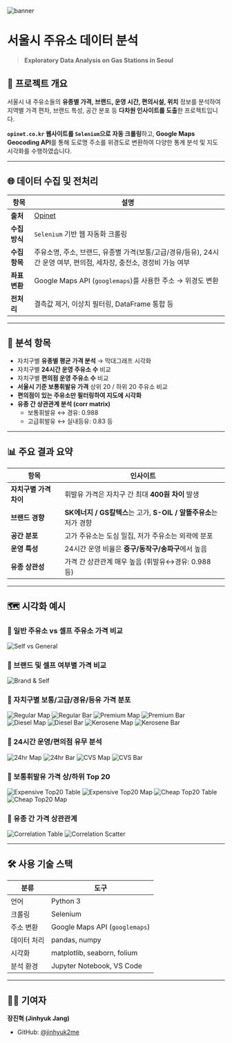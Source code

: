 ![banner](https://github.com/jinhyuk2me/eda-project-gasstation/blob/main/img/banner.png?raw=true)

# 서울시 주유소 데이터 분석   
> **Exploratory Data Analysis on Gas Stations in Seoul**

## 📌 프로젝트 개요

서울시 내 주유소들의 **유종별 가격, 브랜드, 운영 시간, 편의시설, 위치** 정보를 분석하여 지역별 가격 편차, 브랜드 특성, 공간 분포 등 **다차원 인사이트를 도출**한 프로젝트입니다.

**`opinet.co.kr` 웹사이트를 `Selenium`으로 자동 크롤링**하고, **Google Maps Geocoding API**를 통해 도로명 주소를 위경도로 변환하여 다양한 통계 분석 및 지도 시각화를 수행하였습니다.

---

## 🌐 데이터 수집 및 전처리

| 항목 | 설명 |
|------|------|
| **출처** | [Opinet](https://www.opinet.co.kr/) |
| **수집 방식** | `Selenium` 기반 웹 자동화 크롤링 |
| **수집 항목** | 주유소명, 주소, 브랜드, 유종별 가격(보통/고급/경유/등유), 24시간 운영 여부, 편의점, 세차장, 충전소, 경정비 가능 여부 |
| **좌표 변환** | Google Maps API (`googlemaps`)를 사용한 주소 → 위경도 변환 |
| **전처리** | 결측값 제거, 이상치 필터링, DataFrame 통합 등 |

---

## 🧠 분석 항목

- 자치구별 **유종별 평균 가격 분석** → 막대그래프 시각화
- 자치구별 **24시간 운영 주유소 수** 비교
- 자치구별 **편의점 운영 주유소 수** 비교
- **서울시 기준 보통휘발유 가격** 상위 20 / 하위 20 주유소 비교
- **편의점이 있는 주유소만 필터링하여 지도에 시각화**
- **유종 간 상관관계 분석 (corr matrix)**
  - 보통휘발유 ↔ 경유: 0.988  
  - 고급휘발유 ↔ 실내등유: 0.83 등

---

## 📊 주요 결과 요약

| 항목 | 인사이트 |
|------|----------|
| **자치구별 가격 차이** | 휘발유 가격은 자치구 간 최대 **400원 차이** 발생 |
| **브랜드 경향** | **SK에너지 / GS칼텍스**는 고가, **S-OIL / 알뜰주유소**는 저가 경향 |
| **공간 분포** | 고가 주유소는 도심 밀집, 저가 주유소는 외곽에 분포 |
| **운영 특성** | 24시간 운영 비율은 **중구/동작구/송파구**에서 높음 |
| **유종 상관성** | 가격 간 상관관계 매우 높음 (휘발유↔경유: 0.988 등) |

---

## 🗺️ 시각화 예시

### 📌 일반 주유소 vs 셀프 주유소 가격 비교
![Self vs General](https://github.com/jinhyuk2me/eda-project-gasstation/blob/main/img/self%20vs%20general.png?raw=true)

### 📌 브랜드 및 셀프 여부별 가격 비교
![Brand & Self](https://github.com/jinhyuk2me/eda-project-gasstation/blob/main/img/brand%20self%20price.png?raw=true)

### 📌 자치구별 보통/고급/경유/등유 가격 분포
![Regular Map](https://github.com/jinhyuk2me/eda-project-gasstation/blob/main/img/regular%20price%20by%20gu.png?raw=true)
![Regular Bar](https://github.com/jinhyuk2me/eda-project-gasstation/blob/main/img/regular%20price%20by%20gu%20bar.png?raw=true)
![Premium Map](https://github.com/jinhyuk2me/eda-project-gasstation/blob/main/img/premium%20price%20by%20gu.png?raw=true)
![Premium Bar](https://github.com/jinhyuk2me/eda-project-gasstation/blob/main/img/premium%20price%20by%20gu%20bar.png?raw=true)
![Diesel Map](https://github.com/jinhyuk2me/eda-project-gasstation/blob/main/img/diesel%20price%20by%20gu.png?raw=true)
![Diesel Bar](https://github.com/jinhyuk2me/eda-project-gasstation/blob/main/img/diesel%20price%20by%20gu%20bar.png?raw=true)
![Kerosene Map](https://github.com/jinhyuk2me/eda-project-gasstation/blob/main/img/kerosene%20price%20by%20gu.png?raw=true)
![Kerosene Bar](https://github.com/jinhyuk2me/eda-project-gasstation/blob/main/img/kerosene%20price%20by%20gu%20bar.png?raw=true)

### 📌 24시간 운영/편의점 유무 분석
![24hr Map](https://github.com/jinhyuk2me/eda-project-gasstation/blob/main/img/24hour%20ratio%20by%20gu.png?raw=true)
![24hr Bar](https://github.com/jinhyuk2me/eda-project-gasstation/blob/main/img/24hour%20ratio%20by%20gu%20bar.png?raw=true)
![CVS Map](https://github.com/jinhyuk2me/eda-project-gasstation/blob/main/img/cvs%20ratio%20by%20gu.png?raw=true)
![CVS Bar](https://github.com/jinhyuk2me/eda-project-gasstation/blob/main/img/cvs%20ratio%20by%20gu%20bar.png?raw=true)

### 📌 보통휘발유 가격 상/하위 Top 20
![Expensive Top20 Table](https://github.com/jinhyuk2me/eda-project-gasstation/blob/main/img/most%20expensive%20table.png?raw=true)
![Expensive Top20 Map](https://github.com/jinhyuk2me/eda-project-gasstation/blob/main/img/most%20expensive%20map.png?raw=true)
![Cheap Top20 Table](https://github.com/jinhyuk2me/eda-project-gasstation/blob/main/img/most%20cheap%20table.png?raw=true)
![Cheap Top20 Map](https://github.com/jinhyuk2me/eda-project-gasstation/blob/main/img/most%20cheap%20map.png?raw=true)

### 📌 유종 간 가격 상관관계
![Correlation Table](https://github.com/jinhyuk2me/eda-project-gasstation/blob/main/img/fuel%20corr%20table.png?raw=true)
![Correlation Scatter](https://github.com/jinhyuk2me/eda-project-gasstation/blob/main/img/fuel%20corr%20scatter.png?raw=true)

---

## 🛠️ 사용 기술 스택

| 분류 | 도구 |
|------|------|
| 언어 | Python 3 |
| 크롤링 | Selenium |
| 주소 변환 | Google Maps API (`googlemaps`) |
| 데이터 처리 | pandas, numpy |
| 시각화 | matplotlib, seaborn, folium |
| 분석 환경 | Jupyter Notebook, VS Code |

---

## 🙋‍♂️ 기여자

**장진혁 (Jinhyuk Jang)**
- GitHub: [@jinhyuk2me](https://github.com/jinhyuk2me)
